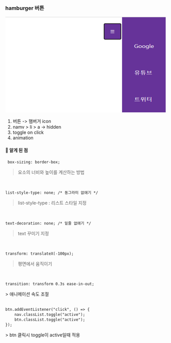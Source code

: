 ### hamburger 버튼

<img src="img.png"  width="700" height="300">



1. 버튼 -> 햄버거 icon
2. namv > li > a -> hidden
3. toggle on click
4. animation

#### 📝 알게 된 점
<pre><code> box-sizing: border-box; </code></pre>
>  요소의 너비와 높이를 계산하는 방법

<br>

<pre><code>list-style-type: none; /* 동그라미 없애기 */</code></pre>
>list-style-type : 리스트 스타일 지정

<br>

<pre><code>text-decoration: none; /* 밑줄 없애기 */</code></pre>
> text 꾸미기 지정

<br>

<pre><code>transform: translateX(-100px);</code></pre>
> 평면에서 움직이기

<br>
<pre><code>transition: transform 0.3s ease-in-out;</code></pre>
> 애니메이션 속도 조절


<br>
<pre><code>
btn.addEventListener("click", () => {
    nav.classList.toggle("active");
    btn.classList.toggle("active");
});
</code></pre>
> btn 클릭시 toggle이 active일때 적용
